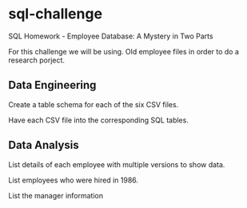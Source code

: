 # sql-challenge
SQL Homework - Employee Database: A Mystery in Two Parts

For this challenge we will be using. Old employee files in order to do a research porject. 

## Data Engineering
Create a table schema for each of the six CSV files. 

Have each CSV file into the corresponding SQL tables.


## Data Analysis
List details of each employee with multiple versions to show data.

List employees who were hired in 1986.

List the manager information

